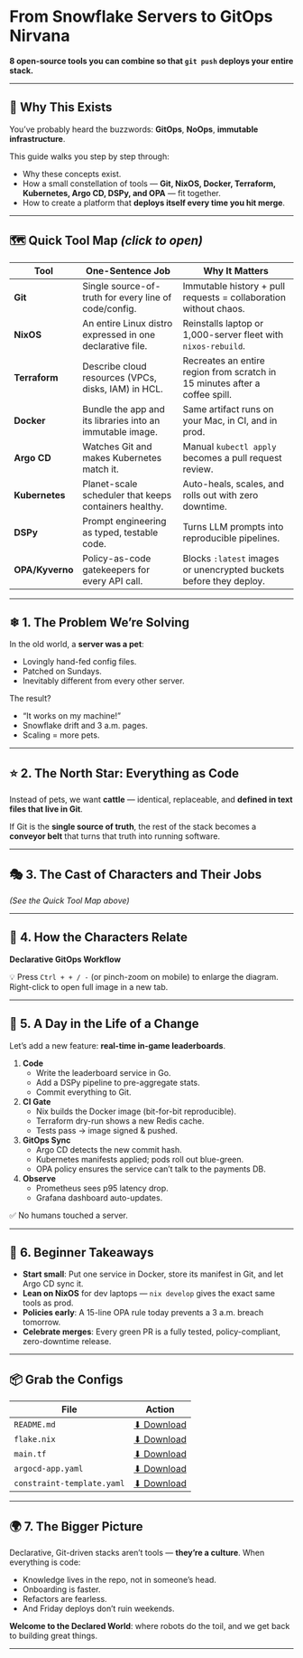 # From Snowflake Servers to GitOps Nirvana
**8 open-source tools you can combine so that `git push` deploys your entire stack.**

---

## 🚀 Why This Exists
You’ve probably heard the buzzwords: **GitOps**, **NoOps**, **immutable infrastructure**.

This guide walks you step by step through:
- Why these concepts exist.
- How a small constellation of tools — **Git, NixOS, Docker, Terraform, Kubernetes, Argo CD, DSPy, and OPA** — fit together.
- How to create a platform that **deploys itself every time you hit merge**.

---

## 🗺 Quick Tool Map *(click to open)*

| Tool           | One-Sentence Job                                        | Why It Matters                                                              |
|----------------|----------------------------------------------------------|-----------------------------------------------------------------------------|
| **Git**       | Single source-of-truth for every line of code/config.    | Immutable history + pull requests = collaboration without chaos.           |
| **NixOS**     | An entire Linux distro expressed in one declarative file.| Reinstalls laptop or 1,000-server fleet with `nixos-rebuild`.              |
| **Terraform** | Describe cloud resources (VPCs, disks, IAM) in HCL.      | Recreates an entire region from scratch in 15 minutes after a coffee spill.|
| **Docker**    | Bundle the app and its libraries into an immutable image.| Same artifact runs on your Mac, in CI, and in prod.                         |
| **Argo CD**   | Watches Git and makes Kubernetes match it.               | Manual `kubectl apply` becomes a pull request review.                       |
| **Kubernetes**| Planet-scale scheduler that keeps containers healthy.    | Auto-heals, scales, and rolls out with zero downtime.                       |
| **DSPy**      | Prompt engineering as typed, testable code.              | Turns LLM prompts into reproducible pipelines.                              |
| **OPA/Kyverno**| Policy-as-code gatekeepers for every API call.          | Blocks `:latest` images or unencrypted buckets before they deploy.          |

---

## ❄ 1. The Problem We’re Solving
In the old world, a **server was a pet**:
- Lovingly hand-fed config files.
- Patched on Sundays.
- Inevitably different from every other server.

The result?
- “It works on my machine!”
- Snowflake drift and 3 a.m. pages.
- Scaling = more pets.

---

## ⭐ 2. The North Star: Everything as Code
Instead of pets, we want **cattle** — identical, replaceable, and **defined in text files that live in Git**.

If Git is the **single source of truth**, the rest of the stack becomes a **conveyor belt** that turns that truth into running software.

---

## 🎭 3. The Cast of Characters and Their Jobs
*(See the Quick Tool Map above)*

---

## 🔗 4. How the Characters Relate
**Declarative GitOps Workflow**

💡 Press `Ctrl + + / -` (or pinch-zoom on mobile) to enlarge the diagram.
Right-click to open full image in a new tab.

---

## 🔄 5. A Day in the Life of a Change
Let’s add a new feature: **real-time in-game leaderboards**.

1. **Code**
   - Write the leaderboard service in Go.
   - Add a DSPy pipeline to pre-aggregate stats.
   - Commit everything to Git.
2. **CI Gate**
   - Nix builds the Docker image (bit-for-bit reproducible).
   - Terraform dry-run shows a new Redis cache.
   - Tests pass → image signed & pushed.
3. **GitOps Sync**
   - Argo CD detects the new commit hash.
   - Kubernetes manifests applied; pods roll out blue-green.
   - OPA policy ensures the service can’t talk to the payments DB.
4. **Observe**
   - Prometheus sees p95 latency drop.
   - Grafana dashboard auto-updates.

✅ No humans touched a server.

---

## 🏁 6. Beginner Takeaways
- **Start small**: Put one service in Docker, store its manifest in Git, and let Argo CD sync it.
- **Lean on NixOS** for dev laptops — `nix develop` gives the exact same tools as prod.
- **Policies early**: A 15-line OPA rule today prevents a 3 a.m. breach tomorrow.
- **Celebrate merges**: Every green PR is a fully tested, policy-compliant, zero-downtime release.

---

## 📦 Grab the Configs
| File                         | Action                                   |
|-----------------------------|------------------------------------------|
| `README.md`                | [⬇ Download](assets/README.md)          |
| `flake.nix`                | [⬇ Download](assets/flake.nix)          |
| `main.tf`                  | [⬇ Download](assets/main.tf)            |
| `argocd-app.yaml`          | [⬇ Download](assets/argocd-app.yaml)    |
| `constraint-template.yaml` | [⬇ Download](assets/constraint-template.yaml)|

---

## 🌍 7. The Bigger Picture
Declarative, Git-driven stacks aren’t tools — **they’re a culture**.
When everything is code:
- Knowledge lives in the repo, not in someone’s head.
- Onboarding is faster.
- Refactors are fearless.
- And Friday deploys don’t ruin weekends.

**Welcome to the Declared World**: where robots do the toil, and we get back to building great things.

---
